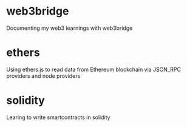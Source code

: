 # web3bridge
 Documenting my web3 learnings with web3bridge
 
# ethers
 Using ethers.js to read data from Ethereum blockchain via JSON_RPC providers and node providers

 # solidity
 Learing to write smartcontracts in solidity
